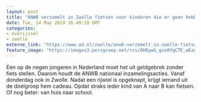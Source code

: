 ```yaml
---
layout: post
title: "ANWB verzamelt in Zwolle fietsen voor kinderen die er geen hebben"
date: Tue, 14 May 2019 16:49:18 GMT
categories: 
- overijssel 
- zwolle 
externe_link: "https://www.ad.nl/zwolle/anwb-verzamelt-in-zwolle-fietsen-voor-kinderen-die-er-geen-hebben~ac23cc36/"
feature_image: "https://images3.persgroep.net/rcs/OHDywG_gvo8YgCTE_wEzAz0NgA4/diocontent/71423266/_fitwidth/400/?appId=21791a8992982cd8da851550a453bd7f&quality=0.7"
---
```


Een op de negen jongeren in Nederland moet het uit geldgebrek zonder fiets stellen. Daarom houdt de ANWB nationaal inzamelingsacties. Vanaf donderdag ook in Zwolle. Nadat een rijwiel is opgeknapt, krijgt iemand uit de doelgroep hem cadeau. Opdat straks ieder kind van A naar B kan fietsen. Of nog beter: van huis naar school.
